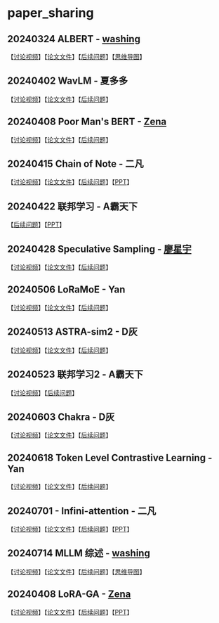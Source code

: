 # paper_sharing
## 20240324 ALBERT - [washing](https://github.com/washing1127) 
【[讨论视频](https://www.bilibili.com/video/BV1rC41187JS/?share_source=copy_web&vd_source=88940ee2a1d8d09b9bfc831ab9ae1145)】【[论文文件](./QA/2024/20240324-ALBERT/1909.11942.pdf)】【[后续问题](./QA/2024/20240324-ALBERT/QA.md)】【[思维导图](https://www.zhixi.com/view/bb3e6228)】

## 20240402 WavLM - 夏多多
【[讨论视频](https://www.bilibili.com/video/BV1Gf421o74S/?share_source=copy_web&vd_source=88940ee2a1d8d09b9bfc831ab9ae1145)】【[论文文件](./QA/2024/20240402-WavLM/2110.13900.pdf)】【[后续问题](./QA/2024/20240402-WavLM/QA.md)】

## 20240408 Poor Man's BERT - [Zena](https://github.com/ZhaoZeqing) 
【[讨论视频](https://www.bilibili.com/video/BV1qD421p7fP/?share_source=copy_web&vd_source=88940ee2a1d8d09b9bfc831ab9ae1145)】【[论文文件](./QA/2024/20240408-PoorMan'sBERT/2004.03844v1.pdf)】【[后续问题](./QA/2024/20240408-PoorMan'sBERT/QA.md)】

## 20240415 Chain of Note - 二凡
【[讨论视频]( https://www.bilibili.com/video/BV1bZ421Y7iz/?share_source=copy_web&vd_source=88940ee2a1d8d09b9bfc831ab9ae1145)】【[论文文件](./QA/2024/20240415-ChainOfNote/2311.09210.pdf)】【[后续问题](./QA/2024/20240415-ChainOfNote/QA.md)】【[PPT](./QA/2024/20240415-ChainOfNote/ppt.ppt)】

## 20240422 联邦学习 - A霸天下

【[后续问题](./QA/2024/20240422-FederatedLearning/QA.md)】【[PPT](./QA/2024/20240422-FederatedLearning/federated_learning.pptx)】

## 20240428 Speculative Sampling - [廖星宇](https://github.com/L1aoXingyu) 

【[讨论视频](https://www.bilibili.com/video/BV1jJ4m1n7N4/?share_source=copy_web&vd_source=88940ee2a1d8d09b9bfc831ab9ae1145)】【[论文文件](./QA/2024/20240428-SpeculativeSampling/2302.01318v1.pdf)】【[后续问题](./QA/2024/20240428-SpeculativeSampling/QA.md)】

## 20240506 LoRaMoE - Yan

【[讨论视频](https://www.bilibili.com/video/BV1Sb42187u1/?share_source=copy_web&vd_source=88940ee2a1d8d09b9bfc831ab9ae1145)】【[论文文件](./QA/2024/20240506-LoRaMoE/2312.09979v4.pdf)】【[后续问题](./QA/2024/20240506-LoRaMoE/QA.md)】

## 20240513 ASTRA-sim2 - D灰

【[讨论视频](https://www.bilibili.com/video/BV1h7421f7Rx/)】【[论文文件](./QA/2024/20240513-ASTRA-sim2/2303.14006v1.pdf)】【[后续问题](./QA/2024/20240513-ASTRA-sim2/QA.md)】

## 20240523 联邦学习2 - A霸天下

【[讨论视频](https://www.bilibili.com/video/BV1um421K72h/)】【[后续问题](./QA/2024/20240523-FederatedLearning2/QA.md)】

## 20240603 Chakra - D灰

【[讨论视频](https://www.bilibili.com/video/BV1oD421u7wR/)】【[论文文件](./QA/2024/20240603-Chakra/2305.14516v2.pdf)】【[后续问题](./QA/2024/20240603-Chakra/QA.md)】

## 20240618	Token Level Contrastive Learning - Yan
【[讨论视频](https://www.bilibili.com/video/BV18LgPe1Etx/)】【[论文文件](./QA/2024/20240618-TokenLevelConstrastiveLearning/2312.14667v2.pdf)】【[后续问题](./QA/2024/20240618-TokenLevelConstrastiveLearning/QA.md)】

## 20240701 - Infini-attention - 二凡
【[讨论视频](https://www.bilibili.com/video/BV1a9hweYESW/)】【[论文文件](./QA/2024/20240701-InfiniAttention/2404.07143v1.pdf)】【[后续问题](./QA/2024/20240701-InfiniAttention/QA.md)】【[PPT](./QA/2024/20240701-InfiniAttention/infini-attention.pptx)】

## 20240714 MLLM 综述 - [washing](https://github.com/washing1127) 
【[讨论视频](https://www.bilibili.com/video/BV1HTbDeGE4M/)】【[论文文件](./QA/2024/20240714-MLLMSurvey/2306.13549v2.pdf)】【[后续问题](./QA/2024/20240714-MLLMSurvey/QA.md)】【[思维导图](https://www.zhixi.com/view/33bcf518)】

## 20240408 LoRA-GA - [Zena](https://github.com/ZhaoZeqing) 
【[讨论视频](https://www.bilibili.com/video/BV1K7vpeWEKx/?share_source=copy_web&vd_source=88940ee2a1d8d09b9bfc831ab9ae1145)】【[论文文件](./QA/2024/20240727-LoRAGA/2407.05000v2.pdf)】【[后续问题](./QA/2024/20240727-LoRAGA/QA.md)】【[PPT](./QA/2024/20240727-LoRAGA/20240721-LoRA-GA.pptx)】
